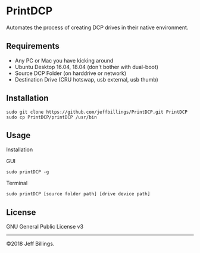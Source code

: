 # PrintDCP
Automates the process of creating DCP drives in their native environment.

## Requirements
- Any PC or Mac you have kicking around
- Ubuntu Desktop 16.04, 18.04 (don't bother with dual-boot)
- Source DCP Folder (on harddrive or network)
- Destination Drive (CRU hotswap, usb external, usb thumb)

## Installation
```
sudo git clone https://github.com/jeffbillings/PrintDCP.git PrintDCP
sudo cp PrintDCP/printDCP /usr/bin
```

## Usage
Installation

GUI
```
sudo printDCP -g
```

Terminal
```
sudo printDCP [source folder path] [drive device path]
```

## License
GNU General Public License v3

---

©2018 Jeff Billings.
